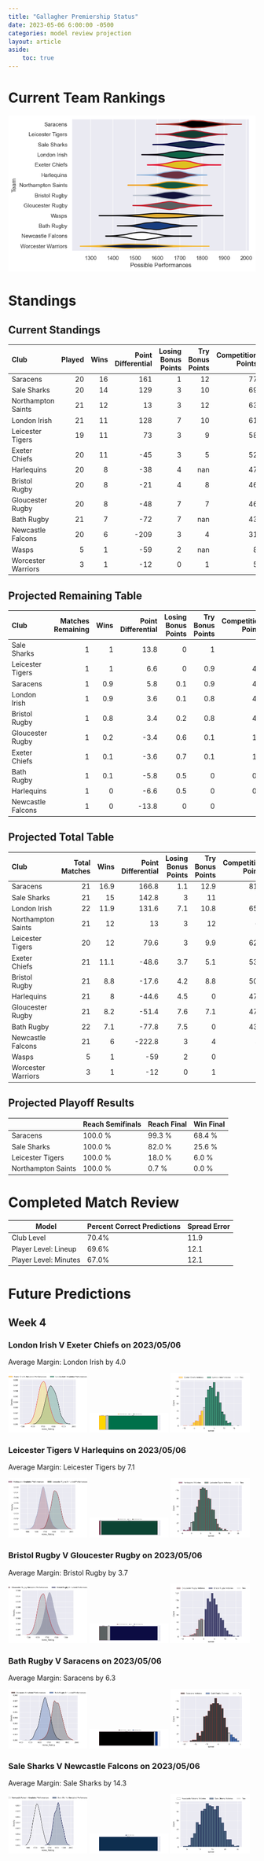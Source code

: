 ```yaml
---  
title: "Gallagher Premiership Status"  
date: 2023-05-06 6:00:00 -0500  
categories: model review projection  
layout: article  
aside:  
    toc: true  
---
```

# Current Team Rankings


![Club Rankings](plots/rankings_Gallagher-Premiership-2022.png)
# Standings

## Current Standings


| Club               |   Played |   Wins |   Point Differential |   Losing Bonus Points |   Try Bonus Points |   Competition Points |
|:-------------------|---------:|-------:|---------------------:|----------------------:|-------------------:|---------------------:|
| Saracens           |       20 |     16 |                  161 |                     1 |                 12 |                   77 |
| Sale Sharks        |       20 |     14 |                  129 |                     3 |                 10 |                   69 |
| Northampton Saints |       21 |     12 |                   13 |                     3 |                 12 |                   63 |
| London Irish       |       21 |     11 |                  128 |                     7 |                 10 |                   61 |
| Leicester Tigers   |       19 |     11 |                   73 |                     3 |                  9 |                   58 |
| Exeter Chiefs      |       20 |     11 |                  -45 |                     3 |                  5 |                   52 |
| Harlequins         |       20 |      8 |                  -38 |                     4 |                nan |                   47 |
| Bristol Rugby      |       20 |      8 |                  -21 |                     4 |                  8 |                   46 |
| Gloucester Rugby   |       20 |      8 |                  -48 |                     7 |                  7 |                   46 |
| Bath Rugby         |       21 |      7 |                  -72 |                     7 |                nan |                   43 |
| Newcastle Falcons  |       20 |      6 |                 -209 |                     3 |                  4 |                   31 |
| Wasps              |        5 |      1 |                  -59 |                     2 |                nan |                    8 |
| Worcester Warriors |        3 |      1 |                  -12 |                     0 |                  1 |                    5 |



## Projected Remaining Table


| Club              |   Matches Remaining |   Wins |   Point Differential |   Losing Bonus Points |   Try Bonus Points |   Competition Points |
|:------------------|--------------------:|-------:|---------------------:|----------------------:|-------------------:|---------------------:|
| Sale Sharks       |                   1 |    1   |                 13.8 |                   0   |                1   |                  5   |
| Leicester Tigers  |                   1 |    1   |                  6.6 |                   0   |                0.9 |                  4.9 |
| Saracens          |                   1 |    0.9 |                  5.8 |                   0.1 |                0.9 |                  4.8 |
| London Irish      |                   1 |    0.9 |                  3.6 |                   0.1 |                0.8 |                  4.4 |
| Bristol Rugby     |                   1 |    0.8 |                  3.4 |                   0.2 |                0.8 |                  4.3 |
| Gloucester Rugby  |                   1 |    0.2 |                 -3.4 |                   0.6 |                0.1 |                  1.4 |
| Exeter Chiefs     |                   1 |    0.1 |                 -3.6 |                   0.7 |                0.1 |                  1.3 |
| Bath Rugby        |                   1 |    0.1 |                 -5.8 |                   0.5 |                0   |                  0.8 |
| Harlequins        |                   1 |    0   |                 -6.6 |                   0.5 |                0   |                  0.6 |
| Newcastle Falcons |                   1 |    0   |                -13.8 |                   0   |                0   |                  0   |



## Projected Total Table


| Club               |   Total Matches |   Wins |   Point Differential |   Losing Bonus Points |   Try Bonus Points |   Competition Points |
|:-------------------|----------------:|-------:|---------------------:|----------------------:|-------------------:|---------------------:|
| Saracens           |              21 |   16.9 |                166.8 |                   1.1 |               12.9 |                 81.8 |
| Sale Sharks        |              21 |   15   |                142.8 |                   3   |               11   |                 74   |
| London Irish       |              22 |   11.9 |                131.6 |                   7.1 |               10.8 |                 65.4 |
| Northampton Saints |              21 |   12   |                 13   |                   3   |               12   |                 63   |
| Leicester Tigers   |              20 |   12   |                 79.6 |                   3   |                9.9 |                 62.9 |
| Exeter Chiefs      |              21 |   11.1 |                -48.6 |                   3.7 |                5.1 |                 53.3 |
| Bristol Rugby      |              21 |    8.8 |                -17.6 |                   4.2 |                8.8 |                 50.3 |
| Harlequins         |              21 |    8   |                -44.6 |                   4.5 |                0   |                 47.6 |
| Gloucester Rugby   |              21 |    8.2 |                -51.4 |                   7.6 |                7.1 |                 47.4 |
| Bath Rugby         |              22 |    7.1 |                -77.8 |                   7.5 |                0   |                 43.8 |
| Newcastle Falcons  |              21 |    6   |               -222.8 |                   3   |                4   |                 31   |
| Wasps              |               5 |    1   |                -59   |                   2   |                0   |                  8   |
| Worcester Warriors |               3 |    1   |                -12   |                   0   |                1   |                  5   |



## Projected Playoff Results


|                    | Reach Semifinals   | Reach Final   | Win Final   |
|:-------------------|:-------------------|:--------------|:------------|
| Saracens           | 100.0 %            | 99.3 %        | 68.4 %      |
| Sale Sharks        | 100.0 %            | 82.0 %        | 25.6 %      |
| Leicester Tigers   | 100.0 %            | 18.0 %        | 6.0 %       |
| Northampton Saints | 100.0 %            | 0.7 %         | 0.0 %       |



# Completed Match Review


| Model | Percent Correct Predictions | Spread Error |
| ------ | ------ | ------ |
| Club Level | 70.4% | 11.9 |
| Player Level: Lineup | 69.6% | 12.1 |
| Player Level: Minutes | 67.0% | 12.1 |


# Future Predictions

## Week 4

### London Irish V Exeter Chiefs on 2023/05/06


Average Margin: London Irish by 4.0

<p float="left">
<img src="plots/performances_London Irish_V_Exeter Chiefs_4.png" width="32%" />
<img src="plots/resultbar_London Irish_V_Exeter Chiefs_4.png" width="32%" />
<img src="plots/spreads_London Irish_V_Exeter Chiefs_4.png" width="32%" />
</p>

### Leicester Tigers V Harlequins on 2023/05/06


Average Margin: Leicester Tigers by 7.1

<p float="left">
<img src="plots/performances_Leicester Tigers_V_Harlequins_4.png" width="32%" />
<img src="plots/resultbar_Leicester Tigers_V_Harlequins_4.png" width="32%" />
<img src="plots/spreads_Leicester Tigers_V_Harlequins_4.png" width="32%" />
</p>

### Bristol Rugby V Gloucester Rugby on 2023/05/06


Average Margin: Bristol Rugby by 3.7

<p float="left">
<img src="plots/performances_Bristol Rugby_V_Gloucester Rugby_4.png" width="32%" />
<img src="plots/resultbar_Bristol Rugby_V_Gloucester Rugby_4.png" width="32%" />
<img src="plots/spreads_Bristol Rugby_V_Gloucester Rugby_4.png" width="32%" />
</p>

### Bath Rugby V Saracens on 2023/05/06


Average Margin: Saracens by 6.3

<p float="left">
<img src="plots/performances_Bath Rugby_V_Saracens_4.png" width="32%" />
<img src="plots/resultbar_Bath Rugby_V_Saracens_4.png" width="32%" />
<img src="plots/spreads_Bath Rugby_V_Saracens_4.png" width="32%" />
</p>

### Sale Sharks V Newcastle Falcons on 2023/05/06


Average Margin: Sale Sharks by 14.3

<p float="left">
<img src="plots/performances_Sale Sharks_V_Newcastle Falcons_4.png" width="32%" />
<img src="plots/resultbar_Sale Sharks_V_Newcastle Falcons_4.png" width="32%" />
<img src="plots/spreads_Sale Sharks_V_Newcastle Falcons_4.png" width="32%" />
</p>
